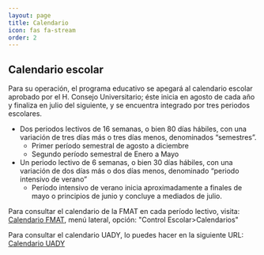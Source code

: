 ```yaml
---
layout: page
title: Calendario
icon: fas fa-stream
order: 2
---
```


## Calendario escolar

Para su operación, el programa educativo se apegará al calendario escolar aprobado por el H. Consejo Universitario; éste inicia en agosto de cada año y finaliza en julio del siguiente, y se encuentra integrado por tres periodos escolares.

- Dos periodos lectivos de 16 semanas, o bien 80 días hábiles, con una variación de tres días más o tres días menos, denominados “semestres”.
  - Primer período semestral de agosto a diciembre
  - Segundo período semestral de Enero a Mayo
- Un periodo lectivo de 6 semanas, o bien 30 días hábiles, con una variación de dos días más o dos días menos, denominado “periodo intensivo de verano”
  - Período intensivo de verano inicia aproximadamente a finales de mayo o principios de junio y concluye a mediados de julio.

Para consultar el calendario de la FMAT en cada período lectivo, visita: [Calendario FMAT](https://www.matematicas.uady.mx/), menú lateral, opción: "Control Escolar>Calendarios"

Para consultar el calendario UADY, lo puedes hacer en la siguiente URL: [Calendario UADY](https://uady.mx/calendario)
